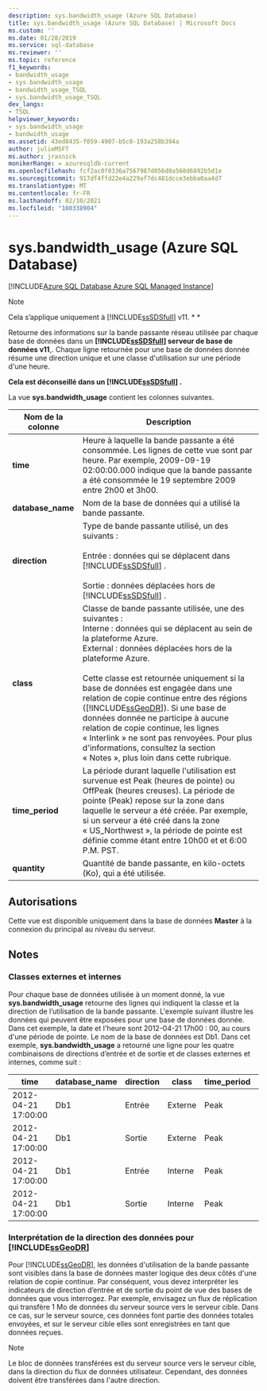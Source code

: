 ```yaml
---
description: sys.bandwidth_usage (Azure SQL Database)
title: sys.bandwidth_usage (Azure SQL Database) | Microsoft Docs
ms.custom: ''
ms.date: 01/28/2019
ms.service: sql-database
ms.reviewer: ''
ms.topic: reference
f1_keywords:
- bandwidth_usage
- sys.bandwidth_usage
- bandwidth_usage_TSQL
- sys.bandwidth_usage_TSQL
dev_langs:
- TSQL
helpviewer_keywords:
- sys.bandwidth_usage
- bandwidth_usage
ms.assetid: 43ed8435-f059-4907-b5c0-193a258b394a
author: julieMSFT
ms.author: jrasnick
monikerRange: = azuresqldb-current
ms.openlocfilehash: fcf2ac0f0336a7567987d056d0a568d6892b5d1e
ms.sourcegitcommit: 917df4ffd22e4a229af7dc481dcce3ebba0aa4d7
ms.translationtype: MT
ms.contentlocale: fr-FR
ms.lasthandoff: 02/10/2021
ms.locfileid: "100338904"
---
```

# <a name="sysbandwidth_usage-azure-sql-database"></a>sys.bandwidth_usage (Azure SQL Database)

[!INCLUDE[Azure SQL Database Azure SQL Managed Instance](../../includes/applies-to-version/asdb-asdbmi.md)]

> [!NOTE]
> Cela s’applique uniquement à [!INCLUDE[ssSDSfull](../../includes/sssdsfull-md.md)] v11. * *  
  
 Retourne des informations sur la bande passante réseau utilisée par chaque base de données dans un **[!INCLUDE[ssSDSfull](../../includes/sssdsfull-md.md)] serveur de base de données v11**,. Chaque ligne retournée pour une base de données donnée résume une direction unique et une classe d'utilisation sur une période d'une heure.  
  
 **Cela est déconseillé dans un [!INCLUDE[ssSDSfull](../../includes/sssdsfull-md.md)] .**  
  
 La vue **sys.bandwidth_usage** contient les colonnes suivantes.  
  
|Nom de la colonne|Description|  
|-----------------|-----------------|  
|**time**|Heure à laquelle la bande passante a été consommée. Les lignes de cette vue sont par heure. Par exemple, 2009-09-19 02:00:00.000 indique que la bande passante a été consommée le 19 septembre 2009 entre 2h00 et 3h00.|  
|**database_name**|Nom de la base de données qui a utilisé la bande passante.|  
|**direction**|Type de bande passante utilisé, un des suivants :<br /><br /> Entrée : données qui se déplacent dans [!INCLUDE[ssSDSfull](../../includes/sssdsfull-md.md)] .<br /><br /> Sortie : données déplacées hors de [!INCLUDE[ssSDSfull](../../includes/sssdsfull-md.md)] .|  
|**class**|Classe de bande passante utilisée, une des suivantes :<br />Interne : données qui se déplacent au sein de la plateforme Azure.<br />External : données déplacées hors de la plateforme Azure.<br /><br /> Cette classe est retournée uniquement si la base de données est engagée dans une relation de copie continue entre des régions ([!INCLUDE[ssGeoDR](../../includes/ssgeodr-md.md)]). Si une base de données donnée ne participe à aucune relation de copie continue, les lignes « Interlink » ne sont pas renvoyées. Pour plus d'informations, consultez la section « Notes », plus loin dans cette rubrique.|  
|**time_period**|La période durant laquelle l'utilisation est survenue est Peak (heures de pointe) ou OffPeak (heures creuses). La période de pointe (Peak) repose sur la zone dans laquelle le serveur a été créée. Par exemple, si un serveur a été créé dans la zone « US_Northwest », la période de pointe est définie comme étant entre 10h00 et et 6:00 P.M. PST.|  
|**quantity**|Quantité de bande passante, en kilo-octets (Ko), qui a été utilisée.|  
  
## <a name="permissions"></a>Autorisations

 Cette vue est disponible uniquement dans la base de données **Master** à la connexion du principal au niveau du serveur.  
  
## <a name="remarks"></a>Notes  
  
### <a name="external-and-internal-classes"></a>Classes externes et internes

 Pour chaque base de données utilisée à un moment donné, la vue **sys.bandwidth_usage** retourne des lignes qui indiquent la classe et la direction de l’utilisation de la bande passante. L'exemple suivant illustre les données qui peuvent être exposées pour une base de données donnée. Dans cet exemple, la date et l'heure sont 2012-04-21 17h00 : 00, au cours d'une période de pointe. Le nom de la base de données est Db1. Dans cet exemple, **sys.bandwidth_usage** a retourné une ligne pour les quatre combinaisons de directions d’entrée et de sortie et de classes externes et internes, comme suit :  
  
|time|database_name|direction|class|time_period|quantité|  
|----------|--------------------|---------------|-----------|------------------|--------------|  
|2012-04-21 17:00:00|Db1|Entrée|Externe|Peak|66|  
|2012-04-21 17:00:00|Db1|Sortie|Externe|Peak|741|  
|2012-04-21 17:00:00|Db1|Entrée|Interne|Peak|1052|  
|2012-04-21 17:00:00|Db1|Sortie|Interne|Peak|3525|  
  
### <a name="interpreting-data-direction-for-ssgeodr"></a>Interprétation de la direction des données pour [!INCLUDE[ssGeoDR](../../includes/ssgeodr-md.md)]

 Pour [!INCLUDE[ssGeoDR](../../includes/ssgeodr-md.md)], les données d'utilisation de la bande passante sont visibles dans la base de données master logique des deux côtés d'une relation de copie continue. Par conséquent, vous devez interpréter les indicateurs de direction d’entrée et de sortie du point de vue des bases de données que vous interrogez. Par exemple, envisagez un flux de réplication qui transfère 1 Mo de données du serveur source vers le serveur cible. Dans ce cas, sur le serveur source, ces données font partie des données totales envoyées, et sur le serveur cible elles sont enregistrées en tant que données reçues.  
  
> [!NOTE]  
> Le bloc de données transférées est du serveur source vers le serveur cible, dans la direction du flux de données utilisateur. Cependant, des données doivent être transférées dans l'autre direction.  
